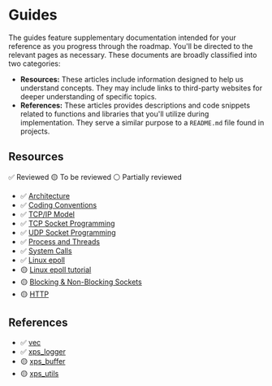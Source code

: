 # Guides

The guides feature supplementary documentation intended for your reference as you progress through the roadmap. You'll be directed to the relevant pages as necessary. These documents are broadly classified into two categories:

- **Resources:** These articles include information designed to help us understand concepts. They may include links to third-party websites for deeper understanding of specific topics.
- **References:** These articles provides descriptions and code snippets related to functions and libraries that you'll utilize during implementation. They serve a similar purpose to a `README.md` file found in projects.

## Resources

✅ Reviewed
🟡 To be reviewed
⚪ Partially reviewed

- ✅ [Architecture](/guides/resources/architecture)
- ✅ [Coding Conventions](/guides/resources/coding-conventions)
- ✅ [TCP/IP Model](/guides/resources/tcp-ip-model)
- ✅ [TCP Socket Programming](/guides/resources/tcp-socket-programming)
- ✅ [UDP Socket Programming](/guides/resources/udp-socket-programming)
- ✅ [Process and Threads](/guides/resources/process-and-threads)
- ✅ [System Calls](/guides/resources/system-calls)
- ✅ [Linux epoll](/guides/resources/introduction-to-linux-epoll)
- 🟡 [Linux epoll tutorial](/guides/resources/linux-epoll-tutorial)
- 🟡 [Blocking & Non-Blocking Sockets](/guides/resources/blocking-and-non-blocking-sockets)
- 🟡 [HTTP](/guides/resources/http)


## References

- ✅ [vec](/guides/references/vec)
- ✅ [xps_logger](/guides/references/xps_logger)
- 🟡 [xps_buffer](/guides/references/xps_buffer)
- 🟡 [xps_utils](/guides/references/xps_utils)
